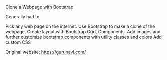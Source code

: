 Clone a Webpage with Bootstrap

Generally had to:

Pick any web page on the internet.
Use Bootstrap to make a clone of the webpage.
Create layout with Bootstrap Grid, Components.
Add images and further customize bootstrap components with utility classes and colors
Add custom CSS

Original website: https://gurunavi.com/
